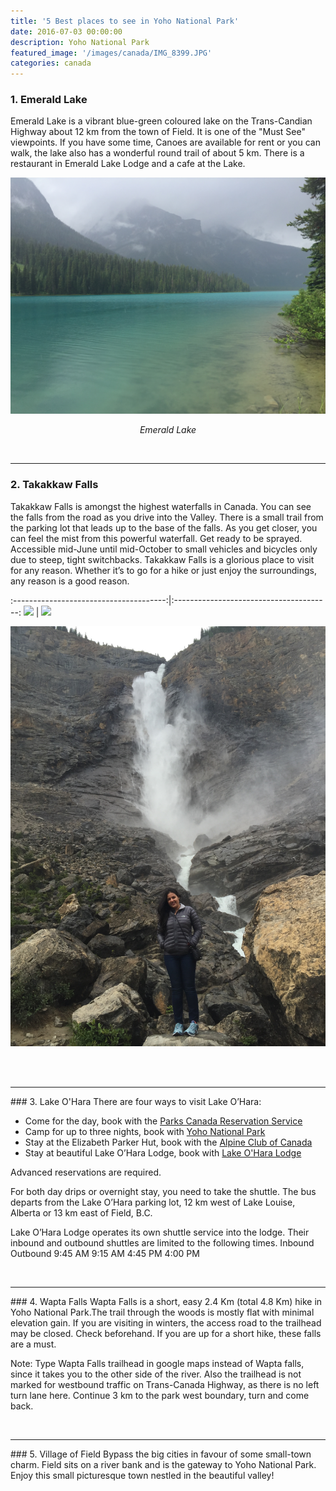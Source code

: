 ```yaml
---
title: '5 Best places to see in Yoho National Park'
date: 2016-07-03 00:00:00
description: Yoho National Park
featured_image: '/images/canada/IMG_8399.JPG'
categories: canada
---
```



### 1.  Emerald Lake
Emerald Lake is a vibrant blue-green coloured lake on the Trans-Candian Highway about 12 km from the town of Field. It is one of the "Must See" viewpoints. If you have some time, Canoes are available for rent or you can walk, the lake also has a wonderful round trail of about 5 km. There is a restaurant in Emerald Lake Lodge and a cafe at the Lake.

![](/images/canada/IMG_8399.jpg)
*<center class="image-caption">Emerald Lake</center>*

<br>
<hr>

### 2. Takakkaw Falls
Takakkaw Falls is amongst the highest waterfalls in Canada. You can see the falls from the road as you drive into the Valley. There is a small trail from the parking lot that leads up to the base of the falls. As you get closer, you can feel the mist from this powerful waterfall. Get ready to be sprayed. Accessible mid-June until mid-October to small vehicles and bicycles only due to steep, tight switchbacks.
Takakkaw Falls is a glorious place to visit for any reason. Whether it’s to go for a hike or just enjoy the surroundings, any reason is a good reason.

:--------------------------------------:|:---------------------------------------:
![](/images/canada/f2231104.jpg)        |  ![](/images/canada/f2374464.jpg)


![](/images/canada/IMG_8412.jpg)

<br><br>
<hr>
### 3. Lake O'Hara
There are four ways to visit Lake O’Hara:

* Come for the day, book with the [Parks Canada Reservation Service](https://reservation.pc.gc.ca/Yoho-LakeO'Hara?_ga=2.102552001.1936047777.1560293045-1963446773.1560293045&gccf=true)
* Camp for up to three nights, book with [Yoho National Park](https://www.pc.gc.ca/en/pn-np/bc/yoho/activ/randonnee-hike/ohara/reserve-camp)
* Stay at the Elizabeth Parker Hut, book with the [Alpine Club of Canada](https://www.alpineclubofcanada.ca/web/ACCMember/Huts/Elizabeth_Parker_Hut.aspx)
* Stay at beautiful Lake O’Hara Lodge, book with [Lake O'Hara Lodge](https://www.lakeohara.com/)

Advanced reservations are required.

For both day drips or overnight stay, you need to take the shuttle. The bus departs from the Lake O’Hara parking lot, 12 km west of Lake Louise, Alberta or 13 km east of Field, B.C.

Lake O’Hara Lodge operates its own shuttle service into the lodge. Their inbound and outbound shuttles are limited to the following times.
Inbound    Outbound
9:45 AM    9:15 AM
4:45 PM    4:00 PM

<br>
<hr>
### 4. Wapta Falls
Wapta Falls is a short, easy 2.4 Km (total 4.8 Km) hike in Yoho National Park.The trail through the woods is mostly flat with minimal elevation gain. If you are visiting in winters, the access road to the trailhead may be closed. Check beforehand.
If you are up for a short hike, these falls are a must.

Note: Type Wapta Falls trailhead in google maps instead of Wapta falls, since it takes you to the other side of the river.
Also the trailhead is not marked for westbound traffic on Trans-Canada Highway, as there is no left turn lane here. Continue 3 km to the park west boundary, turn and come back.


<br>
<hr>
### 5. Village of Field
Bypass the big cities in favour of some small-town charm.
Field sits on a river bank and is the gateway to Yoho National Park.<br>
Enjoy this small picturesque town nestled in the beautiful valley!











